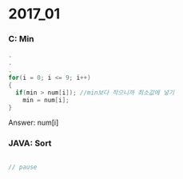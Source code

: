 # 2017_01
### C: Min
```.c
.
.
.
for(i = 0; i <= 9; i++)
{
  if(min > num[i]); //min보다 작으니까 최소값에 넣기
    min = num[i];
}

```
Answer: num[i]

### JAVA: Sort
```.java

// pause

```
